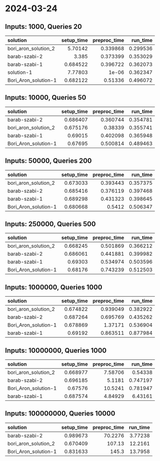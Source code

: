 # 2024-03-24

## Inputs: 1000, Queries 20

| solution             |   setup_time |   preproc_time |   run_time |
|:---------------------|-------------:|---------------:|-----------:|
| bori_aron_solution_2 |     5.70142  |       0.339868 |   0.299536 |
| barab-szabi-2        |     3.385    |       0.373399 |   0.353029 |
| barab-szabi-1        |     0.684522 |       0.396722 |   0.362073 |
| solution-1           |     7.77803  |       1e-06    |   0.362347 |
| Bori_Aron_solution-1 |     0.682122 |       0.51336  |   0.496072 |

## Inputs: 10000, Queries 50

| solution             |   setup_time |   preproc_time |   run_time |
|:---------------------|-------------:|---------------:|-----------:|
| barab-szabi-2        |     0.686407 |       0.360744 |   0.354781 |
| bori_aron_solution_2 |     0.675176 |       0.38339  |   0.355741 |
| barab-szabi-1        |     0.69015  |       0.402098 |   0.365948 |
| Bori_Aron_solution-1 |     0.67695  |       0.500814 |   0.489463 |

## Inputs: 50000, Queries 200

| solution             |   setup_time |   preproc_time |   run_time |
|:---------------------|-------------:|---------------:|-----------:|
| bori_aron_solution_2 |     0.673033 |       0.393443 |   0.357375 |
| barab-szabi-2        |     0.685416 |       0.376119 |   0.397468 |
| barab-szabi-1        |     0.689298 |       0.431323 |   0.398645 |
| Bori_Aron_solution-1 |     0.680668 |       0.5412   |   0.506347 |

## Inputs: 250000, Queries 500

| solution             |   setup_time |   preproc_time |   run_time |
|:---------------------|-------------:|---------------:|-----------:|
| bori_aron_solution_2 |     0.668245 |       0.501869 |   0.366212 |
| barab-szabi-2        |     0.686061 |       0.441881 |   0.399982 |
| barab-szabi-1        |     0.69303  |       0.534974 |   0.503596 |
| Bori_Aron_solution-1 |     0.68176  |       0.743239 |   0.512503 |

## Inputs: 1000000, Queries 1000

| solution             |   setup_time |   preproc_time |   run_time |
|:---------------------|-------------:|---------------:|-----------:|
| bori_aron_solution_2 |     0.674822 |       0.939049 |   0.382922 |
| barab-szabi-2        |     0.687264 |       0.695769 |   0.435262 |
| Bori_Aron_solution-1 |     0.678869 |       1.37171  |   0.536904 |
| barab-szabi-1        |     0.69192  |       0.863511 |   0.877984 |

## Inputs: 10000000, Queries 1000

| solution             |   setup_time |   preproc_time |   run_time |
|:---------------------|-------------:|---------------:|-----------:|
| bori_aron_solution_2 |     0.668977 |        7.58706 |   0.54338  |
| barab-szabi-2        |     0.696185 |        5.1181  |   0.747197 |
| Bori_Aron_solution-1 |     0.67576  |       10.5241  |   0.781947 |
| barab-szabi-1        |     0.687574 |        4.84929 |   6.43161  |

## Inputs: 100000000, Queries 10000

| solution             |   setup_time |   preproc_time |   run_time |
|:---------------------|-------------:|---------------:|-----------:|
| barab-szabi-2        |     0.989673 |        70.2276 |    3.77238 |
| bori_aron_solution_2 |     0.670409 |       107.13   |   12.2161  |
| Bori_Aron_solution-1 |     0.831633 |       145.3    |   13.7958  |